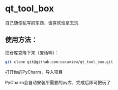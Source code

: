 # qt_tool_box



自己随便乱写的东西，谁喜欢谁拿去玩



## 使用方法：

把仓库克隆下来（废话啊）：

```sh
git clone git@github.com:cacaview/qt_tool_box.git
```

打开你的PyCharm，导入项目

PyCharm会自动安装所需要的py库，完成后即可把玩了

